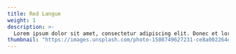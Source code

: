 ```yaml
---
title: Red Langue
weight: 1
description: >-
  Lorem ipsum dolor sit amet, consectetur adipiscing elit. Donec et lorem sed quam porta rhoncus. Lorem ipsum dolor sit amet, consectetur adipiscing elit. Donec et lorem sed quam porta rhoncus.
thumbnail: "https://images.unsplash.com/photo-1508749627231-ce8a002264e9?ixlib=rb-0.3.5&ixid=eyJhcHBfaWQiOjEyMDd9&s=489d758ee431756f66ac69c154427afb&auto=format&fit=crop&w=750&q=80"
---
```

